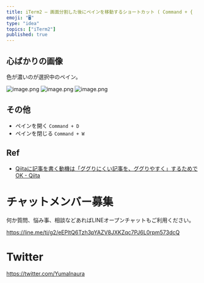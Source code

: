 ```yaml
---
title: iTerm2 — 画面分割した後にペインを移動するショートカット ( Command + {  ) ( Command + } )
emoji: "🖥"
type: "idea"
topics: ["iTerm2"]
published: true
---
```


## 心ばかりの画像

色が濃いのが選択中のペイン。

![image.png](https://qiita-image-store.s3.amazonaws.com/0/89618/f07e8b56-c705-de42-cdc9-b3d89ccc9b7a.png)
![image.png](https://qiita-image-store.s3.amazonaws.com/0/89618/39ae0ec8-0a71-5811-9334-af47da9b1377.png)
![image.png](https://qiita-image-store.s3.amazonaws.com/0/89618/0b78ea2d-54e3-f814-2193-1497a2b12a6c.png)

## その他

- ペインを開く `Command + D`
- ペインを閉じる `Command + W`

## Ref

- [Qiitaに記事を書く動機は「ググりにくい記事を、ググりやすく」するためでOK - Qiita](https://qiita.com/YumaInaura/items/e83df9a45836f7b2929b)








<!-- Update From Qiita API -->

# チャットメンバー募集


何か質問、悩み事、相談などあればLINEオープンチャットもご利用ください。

https://line.me/ti/g2/eEPltQ6Tzh3pYAZV8JXKZqc7PJ6L0rpm573dcQ





# Twitter


https://twitter.com/YumaInaura


<!-- Update From Qiita API -->


